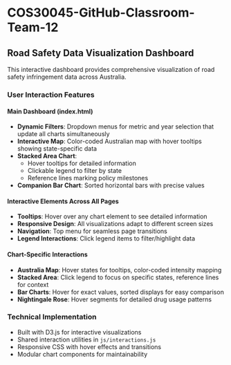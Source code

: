 # COS30045-GitHub-Classroom-Team-12

## Road Safety Data Visualization Dashboard

This interactive dashboard provides comprehensive visualization of road safety infringement data across Australia.

### User Interaction Features

#### Main Dashboard (index.html)
- **Dynamic Filters**: Dropdown menus for metric and year selection that update all charts simultaneously
- **Interactive Map**: Color-coded Australian map with hover tooltips showing state-specific data
- **Stacked Area Chart**: 
  - Hover tooltips for detailed information
  - Clickable legend to filter by state
  - Reference lines marking policy milestones
- **Companion Bar Chart**: Sorted horizontal bars with precise values

#### Interactive Elements Across All Pages
- **Tooltips**: Hover over any chart element to see detailed information
- **Responsive Design**: All visualizations adapt to different screen sizes
- **Navigation**: Top menu for seamless page transitions
- **Legend Interactions**: Click legend items to filter/highlight data

#### Chart-Specific Interactions
- **Australia Map**: Hover states for tooltips, color-coded intensity mapping
- **Stacked Area**: Click legend to focus on specific states, reference lines for context
- **Bar Charts**: Hover for exact values, sorted displays for easy comparison
- **Nightingale Rose**: Hover segments for detailed drug usage patterns

### Technical Implementation
- Built with D3.js for interactive visualizations
- Shared interaction utilities in `js/interactions.js`
- Responsive CSS with hover effects and transitions
- Modular chart components for maintainability